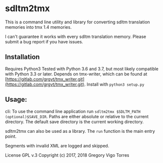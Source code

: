 # sdltm2tmx

This is a command line utility and library for converting sdltm translation memories into tmx 1.4 memories.

I can't guarantee it works with every sdltm translation memory.
Please submit a bug report if you have issues.


## Installation
Requires Python3
Tested with Python 3.6 and 3.7, but most likely compatible with Python 3.3 or later.
Depends on tmx-writer, which can be found at [https://gitlab.com/grgvt/tmx_writer.git](https://gitlab.com/grgvt/tmx_writer.git).
Install with `python3 setup.py`


## Usage:
cli:
To use the command line application run `sdltm2tmx $SDLTM_PATH (optional)$SAVE_DIR`.
Paths are either absolute or relative to the current directory. The default save directory is the current working directory.

sdltm2tmx can also be used as a library. The `run` function is the main entry point.

Segments with invalid XML are logged and skipped.


License GPL v.3
Copyright (c) 2017, 2018 Gregory Vigo Torres
